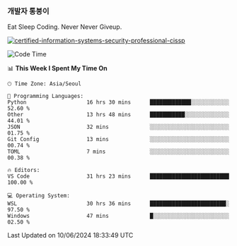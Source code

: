 ### 개발자 통붕이
Eat Sleep Coding.
Never Never Giveup.

[![certified-information-systems-security-professional-cissp](https://user-images.githubusercontent.com/44606727/157613689-acd84ec6-5f8f-4e79-89d9-a8d51f033634.png)](https://www.credly.com/badges/f394a010-85a0-450b-9136-8043af01d71c/public_url)

<!--START_SECTION:waka-->
![Code Time](http://img.shields.io/badge/Code%20Time-3%2C056%20hrs%2026%20mins-blue)

📊 **This Week I Spent My Time On** 

```text
🕑︎ Time Zone: Asia/Seoul

💬 Programming Languages: 
Python                   16 hrs 30 mins      █████████████░░░░░░░░░░░░   52.60 % 
Other                    13 hrs 48 mins      ███████████░░░░░░░░░░░░░░   44.01 % 
JSON                     32 mins             ░░░░░░░░░░░░░░░░░░░░░░░░░   01.75 % 
Git Config               13 mins             ░░░░░░░░░░░░░░░░░░░░░░░░░   00.74 % 
TOML                     7 mins              ░░░░░░░░░░░░░░░░░░░░░░░░░   00.38 % 

🔥 Editors: 
VS Code                  31 hrs 23 mins      █████████████████████████   100.00 % 

💻 Operating System: 
WSL                      30 hrs 36 mins      ████████████████████████░   97.50 % 
Windows                  47 mins             █░░░░░░░░░░░░░░░░░░░░░░░░   02.50 % 
```


 Last Updated on 10/06/2024 18:33:49 UTC
<!--END_SECTION:waka-->
